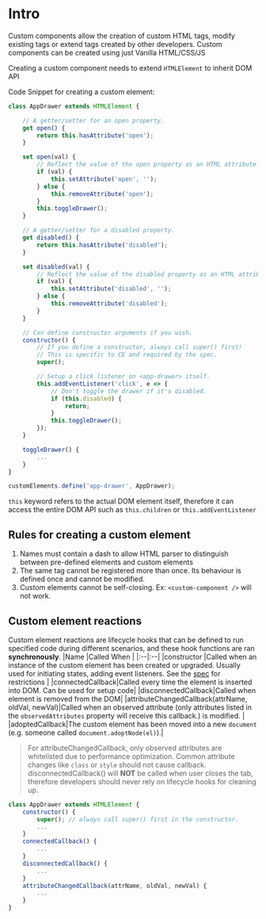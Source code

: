 # Intro

Custom components allow the creation of custom HTML tags, modify existing tags or extend tags created by other developers. Custom components can be created using just Vanilla HTML/CSS/JS

Creating a custom component needs to extend `HTMLElement` to inherit DOM API

Code Snippet for creating a custom element:

```JavaScript
class AppDrawer extends HTMLElement {

    // A getter/setter for an open property.
    get open() {
        return this.hasAttribute('open');
    }

    set open(val) {
        // Reflect the value of the open property as an HTML attribute.
        if (val) {
            this.setAttribute('open', '');
        } else {
            this.removeAttribute('open');
        }
        this.toggleDrawer();
    }

    // A getter/setter for a disabled property.
    get disabled() {
        return this.hasAttribute('disabled');
    }

    set disabled(val) {
        // Reflect the value of the disabled property as an HTML attribute.
        if (val) {
            this.setAttribute('disabled', '');
        } else {
            this.removeAttribute('disabled');
        }
    }

    // Can define constructor arguments if you wish.
    constructor() {
        // If you define a constructor, always call super() first!
        // This is specific to CE and required by the spec.
        super();

        // Setup a click listener on <app-drawer> itself.
        this.addEventListener('click', e => {
            // Don't toggle the drawer if it's disabled.
            if (this.disabled) {
                return;
            }
            this.toggleDrawer();
        });
    }

    toggleDrawer() {
        ...
    }
}

customElements.define('app-drawer', AppDrawer);
```

`this` keyword refers to the actual DOM element itself, therefore it can access the entire DOM API such as `this.children` or `this.addEventListener`

## Rules for creating a custom element

1. Names must contain a dash to allow HTML parser to distinguish between pre-defined elements and custom elements
2. The same tag cannot be registered more than once. Its behaviour is defined once and cannot be modified.
3. Custom elements cannot be self-closing. Ex: `<custom-component />` will not work.

## Custom element reactions

Custom element reactions are lifecycle hooks that can be defined to run specified code during different scenarios, and these hook functions are ran **synchronously**.
|Name |Called When |
|:--|:--|
|constructor |Called when an instance of the custom element has been created or upgraded. Usually used for initiating states, adding event listeners. See the [spec](<[https://html.spec.whatwg.org/multipage/custom-elements.html#custom-element-conformance](https://html.spec.whatwg.org/multipage/custom-elements.html#custom-element-conformance)>) for restrictions |
|connectedCallback|Called every time the element is inserted into DOM. Can be used for setup code|
|disconnectedCallback|Called when element is removed from the DOM|
|attributeChangedCallback(attrName, oldVal, newVal)|Called when an observed attribute (only attributes listed in the `observedAttributes` property will receive this callback.) is modified. |
|adoptedCallback|The custom element has been moved into a new `document` (e.g. someone called `document.adoptNode(el)`).|

> For attributeChangedCallback, only observed attributes are whitelisted due to performance optimization. Common attribute changes like `class` or `style` should not cause callback.
> disconnectedCallback() will **NOT** be called when user closes the tab, therefore developers should never rely on lifecycle hooks for cleaning up.

```JavaScript
class AppDrawer extends HTMLElement {
    constructor() {
        super(); // always call super() first in the constructor.
        ...
    }
    connectedCallback() {
        ...
    }
    disconnectedCallback() {
        ...
    }
    attributeChangedCallback(attrName, oldVal, newVal) {
        ...
    }
}
```
